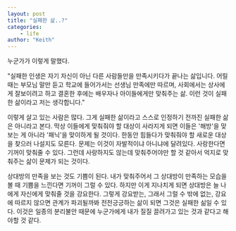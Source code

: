 ```yaml
---
layout: post
title: "실패한 삶..?"
categories:
    - life
author: "Keith"
---
```


누군가가 이렇게 말했다.

"실패한 인생은 자기 자신이 아닌 다른 사람들만을 만족시키다가 끝나는 삶입니다. 어릴 때는 부모님 말만 듣고 학교에 들어가서는 선생님 만족에만 따르며, 사회에서는 상사에게 잘보이려고 하고 결혼한 후에는 배우자나 아이들에게만 맞춰주는 삶. 이런 것이 실패한 삶이라고 저는 생각합니다."

이렇게 살고 있는 사람은 많다. 그게 실패한 삶이라고 스스로 인정하기 전까진 실패한 삶은 아니라고 본다. 막상 이들에게 맞춰줘야 할 대상이 사라지게 되면 이들은 '해방'을 맞보는 게 아니라 '패닉'을 맞이하게 될 것이다. 한동안 힘들다가 맞춰줘야 할 새로운 대상을 찾으러 나설지도 모른다. 문제는 이것이 자발적이냐 아니냐에 달려있다. 사랑한다면 기꺼이 맞춰줄 수 있다. 그런데 사랑하지도 않는데 맞춰주어야만 할 것 같아서 억지로 맞춰주는 삶이 문제가 되는 것이다.

상대방의 만족을 보는 것도 기쁨이 된다. 내가 맞춰주어서 그 상대방이 만족하는 모습을 볼 때 기쁨을 느낀다면 기꺼이 그럴 수 있다. 하지만 이게 지나치게 되면 상대방은 늘 나에게 자신에게 맞춰줄 것을 강요한다. 그렇게 강요받는, 그래서 그럴 수 밖에 없는, 강요에 따르지 않으면 관계가 파괴될까봐 전전긍긍하는 삶이 되면 그것은 실패한 싦일 수 있다. 이것은 일종의 분리불안 때문에 누군가에게 내가 질질 끌려가고 있는 것과 같다고 해야할 것 같다. 